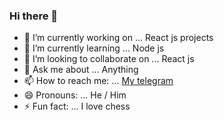 ### Hi there 👋


- 🔭 I’m currently working on ... React js projects
- 🌱 I’m currently learning ... Node js
- 👯 I’m looking to collaborate on ... React js
- 💬 Ask me about ... Anything
- 📫 How to reach me: ... [My telegram](https://t.me/yunero)
- 😄 Pronouns: ... He / Him
- ⚡ Fun fact: ... I love chess

